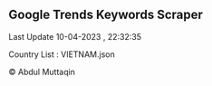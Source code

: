 

## Google Trends Keywords Scraper 
 
Last Update 10-04-2023 , 22:32:35

Country List :
VIETNAM.json



© Abdul Muttaqin 
